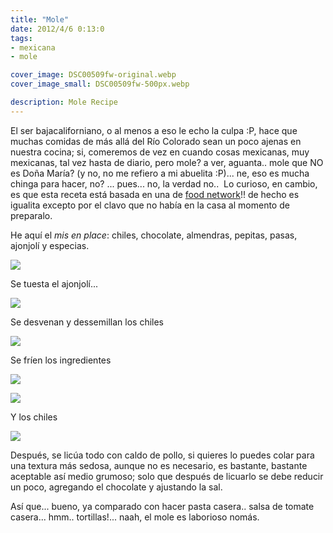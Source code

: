 ```yaml
---
title: "Mole"
date: 2012/4/6 0:13:0
tags: 
- mexicana
- mole

cover_image: DSC00509fw-original.webp
cover_image_small: DSC00509fw-500px.webp

description: Mole Recipe
---
```



El ser bajacaliforniano, o al menos a eso le echo la culpa :P, hace que muchas comidas de más allá del Río Colorado sean un poco ajenas en nuestra cocina; si, comeremos de vez en cuando cosas mexicanas, muy mexicanas, tal vez hasta de diario, pero mole? a ver, aguanta.. mole que NO es Doña María? (y no, no me refiero a mi abuelita :P)... ne, eso es mucha chinga para hacer, no? ... pues... no, la verdad no..  Lo curioso, en cambio, es que esta receta está basada en una de <a href="https://www.foodnetwork.com/recipes/food-network-kitchen/chicken-mole-recipe-1972934">food network</a>!! de hecho es igualita excepto por el clavo que no había en la casa al momento de preparalo. 

  

He aquí el *mis en place*: chiles, chocolate, almendras, pepitas, pasas, ajonjolí y especias.

[![](DSC00509fw)](DSC00509fw-original.webp)

Se tuesta el ajonjolí...  

[![](DSC00513fw)](DSC00513fw-original.webp)

Se desvenan y dessemillan los chiles  

[![](DSC00516fw)](DSC00516fw-original.webp)

Se fríen los ingredientes  

[![](DSC00527fw)](DSC00527fw-original.webp)

  

[![](DSC00522fw)](DSC00522fw-original.webp)

Y los chiles  

[![](DSC00521fw)](DSC00521fw-original.webp)

Después, se licúa todo con caldo de pollo, si quieres lo puedes colar para una textura más sedosa, aunque no es necesario, es bastante, bastante aceptable así medio grumoso; solo que después de licuarlo se debe reducir un poco, agregando el chocolate y ajustando la sal.  
  
Así que... bueno, ya comparado con hacer pasta casera.. salsa de tomate casera... hmm.. tortillas!... naah, el mole es laborioso nomás.
